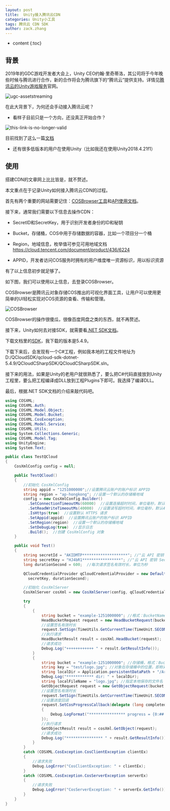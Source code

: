 ```yaml
---
layout: post
title:  Unity接入腾讯云CDN
categories: Unity小工具
tags: 腾讯云 CDN SDK
author: zack.zhang
---
```


* content
{:toc}

## 背景

2019年的GDC游戏开发者大会上，Unity CEO约翰·里奇蒂洛，其公司将于今年晚些时候与腾讯进行合作，新的合作将会为腾讯旗下的“腾讯云”提供支持。详情见<a href="https://cloud.tencent.com/solution/ucg">腾讯云的Unity游戏服务</a>官网。

<!-- more -->

![ugc-assetstreaming](https://zd304.github.io/assets/img/qcloud/ugc-assetstreaming.png)<br/>

在此大背景下，为何还会手动接入腾讯云呢？

* 看样子目前只是一个方向，还没真正开始合作？

![this-link-is-no-longer-valid](https://zd304.github.io/assets/img/qcloud/this-link-is-no-longer-valid.png)<br/>

目前找到了这么一篇<a href="https://unity-1258948065.cos.ap-shanghai.myqcloud.com/AssetStreaming/CloudContentDeliveryUserManual.pdf">文档</a>

* 还有很多低版本的用户在使用Unity（比如我还在使用Unity2018.4.21f1）

## 使用

搭建CDN的文章网上比比皆是，就不赘述。

本文重点在于记录Unity如何接入腾讯云CDN的过程。

首先有两个重要的网站需要记住：<a href="https://cloud.tencent.com/document/product/436/11366">COSBrowser工具</a>和<a href="https://cloud.tencent.com/document/product/436/7751">API使用文档</a>。

接下来，通常我们需要以下信息去操作CDN：

* SecretID和SecretKey，用于识别开发者身份的ID和秘钥

* Bucket，存储桶，COS中用于存储数据的容器，比如一个项目分一个桶

* Region，地域信息，枚举值可参见可用地域文档 https://cloud.tencent.com/document/product/436/6224

* APPID，开发者访问COS服务时拥有的用户维度唯一资源标识，用以标识资源

有了以上信息初步就足够了。

如下图，我们可以使用以上信息，去登录COSBrowser。

COSBrowser是腾讯云对象存储COS推出的可视化界面工具，让用户可以使用更简单的UI轻松实现对COS资源的查看、传输和管理。

![COSBrowser](https://zd304.github.io/assets/img/qcloud/COSBrowser.png)<br/>

COSBrowser的操作很傻瓜，很像百度网盘之类的东西，就不再赘述。

接下来，Unity如何去对接SDK，就需要看<a href="https://cloud.tencent.com/document/product/436/32819">.NET SDK文档</a>。

下载文档里的<a href="https://cos-sdk-archive-1253960454.file.myqcloud.com/qcloud-sdk-dotnet/latest/qcloud-sdk-dotnet.zip?_ga=1.216336144.766970255.1590125456">SDK</a>，我下载的版本是5.4.9。

下载下来后，会发现有一个C#工程，例如我本地的工程文件地址为 D:/QCloudSDK/qcloud-sdk-dotnet-5.4.9/QCloudCSharpSDK/QCloudCSharpSDK.sln。

接下来的用法，如果是Unity的老用户就很熟悉了，要么把C#代码直接放到Unity工程里，要么把工程编译成DLL放到工程Plugins下即可。我选择了编译DLL。

最后，根据.NET SDK文档的介绍来敲代码吧。

```cs
using COSXML;
using COSXML.Auth;
using COSXML.Model.Object;
using COSXML.Model.Bucket;
using COSXML.CosException;
using COSXML.Model.Service;
using COSXML.Utils;
using System.Collections.Generic;
using COSXML.Model.Tag;
using UnityEngine;
using System.Text;

public class TestQCloud
{
    CosXmlConfig config = null;

    public TestQCloud()
    {
        //初始化 CosXmlConfig 
        string appid = "1251000000";//设置腾讯云账户的账户标识 APPID
        string region = "ap-hongkong"; //设置一个默认的存储桶地域
        config = new CosXmlConfig.Builder()
          .SetConnectionTimeoutMs(60000)  //设置连接超时时间，单位毫秒，默认45000ms
          .SetReadWriteTimeoutMs(40000)  //设置读写超时时间，单位毫秒，默认45000ms
          .IsHttps(true)  //设置默认 HTTPS 请求
          .SetAppid(appid)  //设置腾讯云账户的账户标识 APPID
          .SetRegion(region)  //设置一个默认的存储桶地域
          .SetDebugLog(true)  //显示日志
          .Build();  //创建 CosXmlConfig 对象
    }

    public void Test()
    {
        string secretId = "AKIDMTP********************"; //"云 API 密钥 SecretId";
        string secretKey = "HJ4bR1*****************"; //"云 API 密钥 SecretKey";
        long durationSecond = 600;  //每次请求签名有效时长，单位为秒

        QCloudCredentialProvider qCloudCredentialProvider = new DefaultQCloudCredentialProvider(secretId,
          secretKey, durationSecond);

        //初始化 CosXmlServer
        CosXmlServer cosXml = new CosXmlServer(config, qCloudCredentialProvider);

        try
        {
            {
                string bucket = "example-1251000000"; //格式：BucketName-APPID
                HeadBucketRequest request = new HeadBucketRequest(bucket);
                //设置签名有效时长
                request.SetSign(TimeUtils.GetCurrentTime(TimeUnit.SECONDS), 600);
                //执行请求
                HeadBucketResult result = cosXml.HeadBucket(request);
                //请求成功
                Debug.Log("++++++++++++ " + result.GetResultInfo());
            }
            {
                string bucket = "example-1251000000"; //存储桶，格式：BucketName-APPID
                string key = "test/logo.jpg"; //对象在存储桶中的位置，即称对象键
                string localDir = Application.persistentDataPath + "/Archive";//本地文件夹
                Debug.Log("************ dir: " + localDir);
                string localFileName = "logo.jpg"; //指定本地保存的文件名
                GetObjectRequest request = new GetObjectRequest(bucket, key, localDir, localFileName);
                //设置签名有效时长
                request.SetSign(TimeUtils.GetCurrentTime(TimeUnit.SECONDS), 600);
                //设置进度回调
                request.SetCosProgressCallback(delegate (long completed, long total)
                {
                    Debug.LogFormat("**************** progress = {0:##.##}%", completed * 100.0 / total);
                });
                //执行请求
                GetObjectResult result = cosXml.GetObject(request);
                //请求成功
                Debug.Log("**************** " + result.GetResultInfo());
            }
        }
        catch (COSXML.CosException.CosClientException clientEx)
        {
            //请求失败
            Debug.LogError("CosClientException: " + clientEx);
        }
        catch (COSXML.CosException.CosServerException serverEx)
        {
            //请求失败
            Debug.LogError("CosServerException: " + serverEx.GetInfo());
        }
    }
}
```